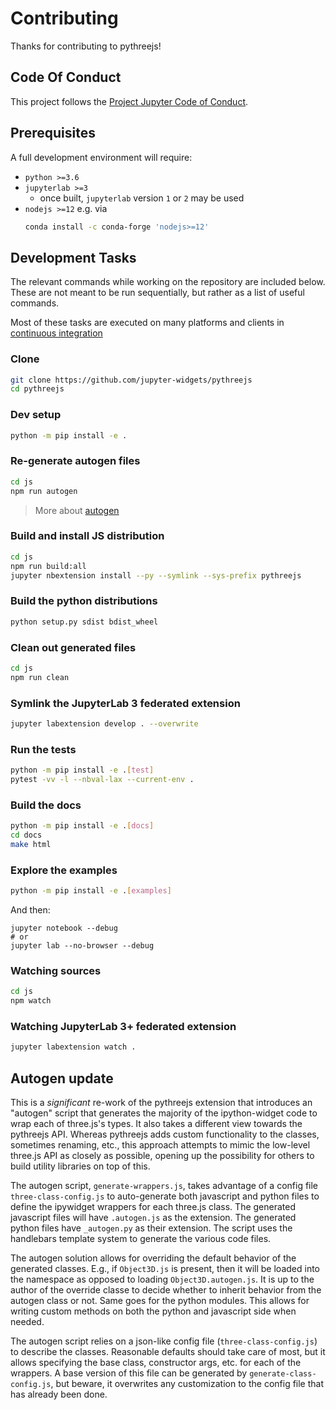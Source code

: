 # Contributing

Thanks for contributing to pythreejs!

## Code Of Conduct

This project follows the [Project Jupyter Code of Conduct][coc].

[coc]: https://github.com/jupyter/governance/blob/master/conduct/code_of_conduct.md

## Prerequisites

A full development environment will require:

- `python >=3.6`
- `jupyterlab >=3`
  - once built, `jupyterlab` version `1` or `2` may be used
- `nodejs >=12` e.g. via
    ```bash
    conda install -c conda-forge 'nodejs>=12'
    ```

## Development Tasks

The relevant commands while working on the repository are included below. These are not meant to be run sequentially, but rather as a list of useful commands.

Most of these tasks are executed on many platforms and clients in [continuous integration][ci]

[ci]: https://github.com/jupyter-widgets/pythreejs/blob/master/.github/workflows/ci.yml

### Clone

```bash
git clone https://github.com/jupyter-widgets/pythreejs
cd pythreejs
```

### Dev setup

```bash
python -m pip install -e .
```

### Re-generate autogen files

```bash
cd js
npm run autogen
```

> More about [autogen](#Autogen-update)

### Build and install JS distribution

```bash
cd js
npm run build:all
jupyter nbextension install --py --symlink --sys-prefix pythreejs
```

### Build the python distributions

```bash
python setup.py sdist bdist_wheel
```

### Clean out generated files

```bash
cd js
npm run clean
```

### Symlink the JupyterLab 3 federated extension

```bash
jupyter labextension develop . --overwrite
```

### Run the tests

```bash
python -m pip install -e .[test]
pytest -vv -l --nbval-lax --current-env .
```

### Build the docs

```bash
python -m pip install -e .[docs]
cd docs
make html
```

### Explore the examples

```bash
python -m pip install -e .[examples]
```

And then:

```
jupyter notebook --debug
# or
jupyter lab --no-browser --debug
```

### Watching sources

```bash
cd js
npm watch
```

### Watching JupyterLab 3+ federated extension

```bash
jupyter labextension watch .
```

## Autogen update

This is a _significant_ re-work of the pythreejs extension that introduces an "autogen" script that generates the majority of the ipython-widget code to wrap each of three.js's types. It also takes a different view towards the pythreejs API. Whereas pythreejs adds custom functionality to the classes, sometimes renaming, etc., this approach attempts to mimic the low-level three.js API as closely as possible, opening up the possibility for others to build utility libraries on top of this.

The autogen script, `generate-wrappers.js`, takes advantage of a config file `three-class-config.js` to auto-generate both javascript and python files to define the ipywidget wrappers for each three.js class. The generated javascript files will have `.autogen.js` as the extension. The generated python files have `_autogen.py` as their extension. The script uses the handlebars template system to generate the various code files.

The autogen solution allows for overriding the default behavior of the generated classes. E.g., if `Object3D.js` is present, then it will be loaded into the namespace as opposed to loading `Object3D.autogen.js`. It is up to the author of the override classe to decide whether to inherit behavior from the autogen class or not. Same goes for the python modules. This allows for writing custom methods on both the python and javascript side when needed.

The autogen script relies on a json-like config file (`three-class-config.js`) to describe the classes. Reasonable defaults should take care of most, but it allows specifying the base class, constructor args, etc. for each of the wrappers. A base version of this file can be generated by `generate-class-config.js`, but beware, it overwrites any customization to the config file that has already been done.
